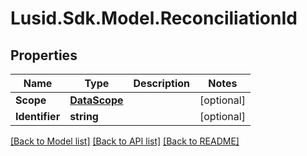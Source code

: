 # Lusid.Sdk.Model.ReconciliationId

## Properties

Name | Type | Description | Notes
------------ | ------------- | ------------- | -------------
**Scope** | [**DataScope**](DataScope.md) |  | [optional] 
**Identifier** | **string** |  | [optional] 

[[Back to Model list]](../README.md#documentation-for-models) [[Back to API list]](../README.md#documentation-for-api-endpoints) [[Back to README]](../README.md)

